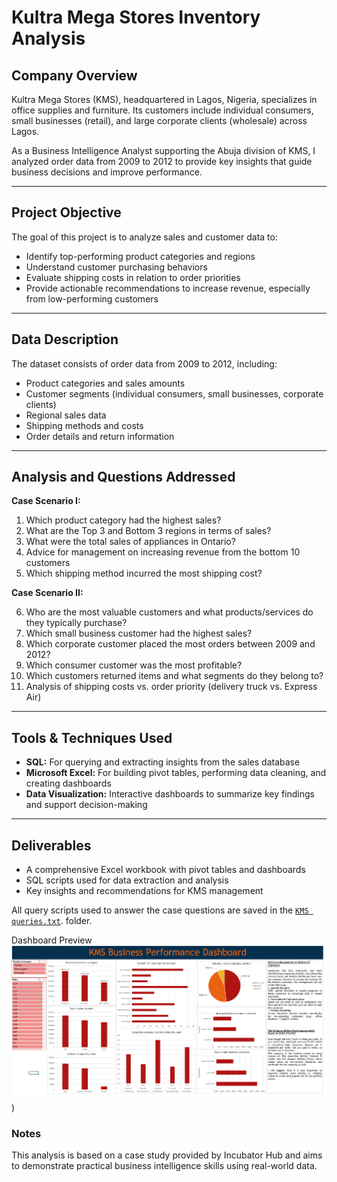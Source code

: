 # Kultra Mega Stores Inventory Analysis

## Company Overview

Kultra Mega Stores (KMS), headquartered in Lagos, Nigeria, specializes in office supplies and furniture. Its customers include individual consumers, small businesses (retail), and large corporate clients (wholesale) across Lagos.

As a Business Intelligence Analyst supporting the Abuja division of KMS, I analyzed order data from 2009 to 2012 to provide key insights that guide business decisions and improve performance.

---

## Project Objective

The goal of this project is to analyze sales and customer data to:

- Identify top-performing product categories and regions
- Understand customer purchasing behaviors
- Evaluate shipping costs in relation to order priorities
- Provide actionable recommendations to increase revenue, especially from low-performing customers

---

## Data Description

The dataset consists of order data from 2009 to 2012, including:

- Product categories and sales amounts
- Customer segments (individual consumers, small businesses, corporate clients)
- Regional sales data
- Shipping methods and costs
- Order details and return information

---

## Analysis and Questions Addressed

**Case Scenario I:**

1. Which product category had the highest sales?  
2. What are the Top 3 and Bottom 3 regions in terms of sales?  
3. What were the total sales of appliances in Ontario?  
4. Advice for management on increasing revenue from the bottom 10 customers  
5. Which shipping method incurred the most shipping cost?

**Case Scenario II:**

6. Who are the most valuable customers and what products/services do they typically purchase?  
7. Which small business customer had the highest sales?  
8. Which corporate customer placed the most orders between 2009 and 2012?  
9. Which consumer customer was the most profitable?  
10. Which customers returned items and what segments do they belong to?  
11. Analysis of shipping costs vs. order priority (delivery truck vs. Express Air)

---

## Tools & Techniques Used

- **SQL:** For querying and extracting insights from the sales database  
- **Microsoft Excel:** For building pivot tables, performing data cleaning, and creating dashboards  
- **Data Visualization:** Interactive dashboards to summarize key findings and support decision-making

---

## Deliverables

- A comprehensive Excel workbook with pivot tables and dashboards  
- SQL scripts used for data extraction and analysis  
- Key insights and recommendations for KMS management

 All query scripts used to answer the case questions are saved in the [`KMS queries.txt`](https://github.com/Analyze-with-Bukola/Kultra-Mega-Stores-Inventory-Analysis/blob/main/KMS%20queries.txt).
 folder.

Dashboard Preview
![Dashboard Screenshot](https://github.com/Analyze-with-Bukola/Kultra-Mega-Stores-Inventory-Analysis/blob/main/dashboard%20screenshot.png))

### Notes

This analysis is based on a case study provided by Incubator Hub and aims to demonstrate practical business intelligence skills using real-world data.
